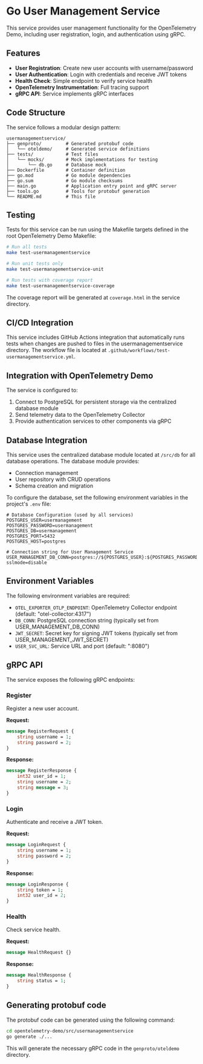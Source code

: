 # Go User Management Service

This service provides user management functionality for the OpenTelemetry Demo, including user registration, login, and authentication using gRPC.

## Features

- **User Registration**: Create new user accounts with username/password
- **User Authentication**: Login with credentials and receive JWT tokens
- **Health Check**: Simple endpoint to verify service health
- **OpenTelemetry Instrumentation**: Full tracing support
- **gRPC API**: Service implements gRPC interfaces

## Code Structure

The service follows a modular design pattern:

```
usermanagementservice/
├── genproto/         # Generated protobuf code
│   └── oteldemo/     # Generated service definitions
├── tests/            # Test files
│   └── mocks/        # Mock implementations for testing
│       └── db.go     # Database mock
├── Dockerfile        # Container definition
├── go.mod            # Go module dependencies
├── go.sum            # Go module checksums
├── main.go           # Application entry point and gRPC server
├── tools.go          # Tools for protobuf generation
└── README.md         # This file
```

## Testing

Tests for this service can be run using the Makefile targets defined in the root OpenTelemetry Demo Makefile:

```bash
# Run all tests
make test-usermanagementservice

# Run unit tests only
make test-usermanagementservice-unit

# Run tests with coverage report
make test-usermanagementservice-coverage
```

The coverage report will be generated at `coverage.html` in the service directory.

## CI/CD Integration

This service includes GitHub Actions integration that automatically runs tests when changes are pushed to files in the usermanagementservice directory. The workflow file is located at `.github/workflows/test-usermanagementservice.yml`.

## Integration with OpenTelemetry Demo

The service is configured to:

1. Connect to PostgreSQL for persistent storage via the centralized database module
2. Send telemetry data to the OpenTelemetry Collector
3. Provide authentication services to other components via gRPC

## Database Integration

This service uses the centralized database module located at `/src/db` for all database operations. The database module provides:

- Connection management
- User repository with CRUD operations
- Schema creation and migration

To configure the database, set the following environment variables in the project's `.env` file:

```
# Database Configuration (used by all services)
POSTGRES_USER=usermanagement
POSTGRES_PASSWORD=usermanagement
POSTGRES_DB=usermanagement
POSTGRES_PORT=5432
POSTGRES_HOST=postgres

# Connection string for User Management Service
USER_MANAGEMENT_DB_CONN=postgres://${POSTGRES_USER}:${POSTGRES_PASSWORD}@${POSTGRES_HOST}:${POSTGRES_PORT}/${POSTGRES_DB}?sslmode=disable
```

## Environment Variables

The following environment variables are required:

- `OTEL_EXPORTER_OTLP_ENDPOINT`: OpenTelemetry Collector endpoint (default: "otel-collector:4317")
- `DB_CONN`: PostgreSQL connection string (typically set from USER_MANAGEMENT_DB_CONN)
- `JWT_SECRET`: Secret key for signing JWT tokens (typically set from USER_MANAGEMENT_JWT_SECRET)
- `USER_SVC_URL`: Service URL and port (default: ":8080")

## gRPC API

The service exposes the following gRPC endpoints:

### Register

Register a new user account.

**Request:**
```protobuf
message RegisterRequest {
    string username = 1;
    string password = 2;
}
```

**Response:**
```protobuf
message RegisterResponse {
    int32 user_id = 1;
    string username = 2;
    string message = 3;
}
```

### Login

Authenticate and receive a JWT token.

**Request:**
```protobuf
message LoginRequest {
    string username = 1;
    string password = 2;
}
```

**Response:**
```protobuf
message LoginResponse {
    string token = 1;
    int32 user_id = 2;
}
```

### Health

Check service health.

**Request:**
```protobuf
message HealthRequest {}
```

**Response:**
```protobuf
message HealthResponse {
    string status = 1;
}
```

## Generating protobuf code

The protobuf code can be generated using the following command:

```bash
cd opentelemetry-demo/src/usermanagementservice
go generate ./...
```

This will generate the necessary gRPC code in the `genproto/oteldemo` directory.
